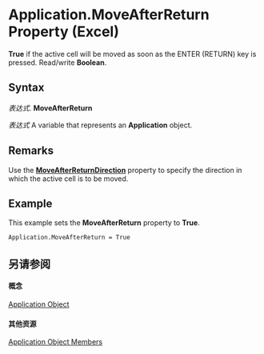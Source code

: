 
# Application.MoveAfterReturn Property (Excel)

 **True** if the active cell will be moved as soon as the ENTER (RETURN) key is pressed. Read/write **Boolean**.


## Syntax

 _表达式_. **MoveAfterReturn**

 _表达式_ A variable that represents an **Application** object.


## Remarks

Use the  **[MoveAfterReturnDirection](c11d8e36-755e-c911-de44-8b630b549418.md)** property to specify the direction in which the active cell is to be moved.


## Example

This example sets the  **MoveAfterReturn** property to **True**.


```
Application.MoveAfterReturn = True
```


## 另请参阅


#### 概念


[Application Object](19b73597-5cf9-4f56-8227-b5211f657f6f.md)
#### 其他资源


[Application Object Members](http://msdn.microsoft.com/library/4cb9ca42-8d07-cc9c-2d80-4eb9a5921e1e%28Office.15%29.aspx)